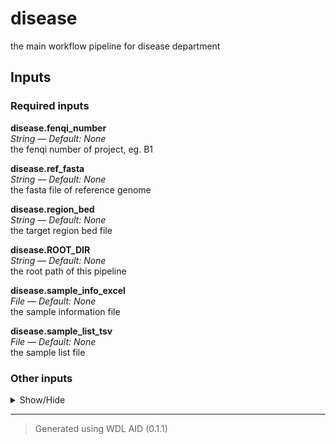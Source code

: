 # disease
the main workflow pipeline for disease department

## Inputs


### Required inputs
<p name="disease.fenqi_number">
        <b>disease.fenqi_number</b><br />
        <i>String &mdash; Default: None</i><br />
        the fenqi number of project, eg. B1
</p>
<p name="disease.ref_fasta">
        <b>disease.ref_fasta</b><br />
        <i>String &mdash; Default: None</i><br />
        the fasta file of reference genome
</p>
<p name="disease.region_bed">
        <b>disease.region_bed</b><br />
        <i>String &mdash; Default: None</i><br />
        the target region bed file
</p>
<p name="disease.ROOT_DIR">
        <b>disease.ROOT_DIR</b><br />
        <i>String &mdash; Default: None</i><br />
        the root path of this pipeline
</p>
<p name="disease.sample_info_excel">
        <b>disease.sample_info_excel</b><br />
        <i>File &mdash; Default: None</i><br />
        the sample information file
</p>
<p name="disease.sample_list_tsv">
        <b>disease.sample_list_tsv</b><br />
        <i>File &mdash; Default: None</i><br />
        the sample list file
</p>



### Other inputs
<details>
<summary> Show/Hide </summary>
<p name="disease.BwaMem.bwa">
        <b>disease.BwaMem.bwa</b><br />
        <i>String &mdash; Default: "bwa"</i><br />
        the bwa executable file or command
</p>
<p name="disease.BwaMem.platform">
        <b>disease.BwaMem.platform</b><br />
        <i>String &mdash; Default: "illumina"</i><br />
        the platform of sequencing
</p>
<p name="disease.BwaMem.sambamba">
        <b>disease.BwaMem.sambamba</b><br />
        <i>String &mdash; Default: "sambamba"</i><br />
        the sambamba executable file or command
</p>
<p name="disease.BwaMem.threads">
        <b>disease.BwaMem.threads</b><br />
        <i>Int &mdash; Default: 4</i><br />
        use specified number of threads
</p>
<p name="disease.excel2info.excel2info">
        <b>disease.excel2info.excel2info</b><br />
        <i>String &mdash; Default: 'excel2info'</i><br />
        ???
</p>
<p name="disease.excel2info.outfile">
        <b>disease.excel2info.outfile</b><br />
        <i>String &mdash; Default: 'sample_info_~{fenqi}'</i><br />
        ???
</p>
<p name="disease.parse_sample_list.comment">
        <b>disease.parse_sample_list.comment</b><br />
        <i>String &mdash; Default: '#B'</i><br />
        ???
</p>
<p name="disease.QC.length_required">
        <b>disease.QC.length_required</b><br />
        <i>Int &mdash; Default: 150</i><br />
        reads shorter than length_required will be discarded
</p>
<p name="disease.QC.mem">
        <b>disease.QC.mem</b><br />
        <i>String &mdash; Default: "1G"</i><br />
        the memory for sge
</p>
<p name="disease.QC.n_base_limit">
        <b>disease.QC.n_base_limit</b><br />
        <i>Int &mdash; Default: 15</i><br />
        if one read's number of N base is >n_base_limit, then this read/pair is discarded
</p>
<p name="disease.QC.qualified_quality_phred">
        <b>disease.QC.qualified_quality_phred</b><br />
        <i>Int &mdash; Default: 5</i><br />
        the quality value that a base is qualified
</p>
<p name="disease.QC.threads">
        <b>disease.QC.threads</b><br />
        <i>Int &mdash; Default: 4</i><br />
        worker thread number
</p>
<p name="disease.QC.unqualified_percent_limit">
        <b>disease.QC.unqualified_percent_limit</b><br />
        <i>Int &mdash; Default: 50</i><br />
        how many percents of bases are allowed to be unqualified (0~100)
</p>
<p name="disease.RawdataMD5.md5_out">
        <b>disease.RawdataMD5.md5_out</b><br />
        <i>String &mdash; Default: '~{target}.MD5.txt'</i><br />
        the output filename
</p>
<p name="disease.ref_version">
        <b>disease.ref_version</b><br />
        <i>String &mdash; Default: 'b37'</i><br />
        the version of reference genome
</p>
<p name="disease.SambambaMarkdup.nthreads">
        <b>disease.SambambaMarkdup.nthreads</b><br />
        <i>Int &mdash; Default: 4</i><br />
        the number of threads to use
</p>
<p name="disease.SambambaMarkdup.tmpdir">
        <b>disease.SambambaMarkdup.tmpdir</b><br />
        <i>String &mdash; Default: 'tmp'</i><br />
        the temp directory
</p>
<p name="disease.SambambaMerge.nthreads">
        <b>disease.SambambaMerge.nthreads</b><br />
        <i>Int &mdash; Default: 4</i><br />
        the number of threads to use
</p>
<p name="disease.seqstrag">
        <b>disease.seqstrag</b><br />
        <i>String &mdash; Default: 'WES'</i><br />
        the strategy of sequencing
</p>
<p name="disease.stagecode">
        <b>disease.stagecode</b><br />
        <i>String? &mdash; Default: None</i><br />
        the stagecode of LIMS
</p>
</details>






<hr />

> Generated using WDL AID (0.1.1)

